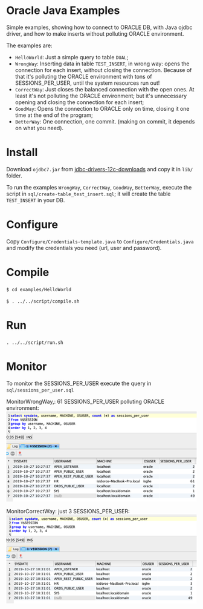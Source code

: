 # Oracle Java Examples

Simple examples, showing how to connect to ORACLE DB, with Java ojdbc driver, and how to make inserts without polluting ORACLE environment.

The examples are:
* `HelloWorld`:
Just a simple query to table `DUAL`;
* `WrongWay`:
Inserting data in table `TEST_INSERT`, in wrong way: opens the connection for each insert, without closing the connection. Because of that it's polluting the ORACLE environment with tons of SESSIONS_PER_USER, until the system resources run out!
* `CorrectWay`:
Just closes the balanced connection with the open ones. At least it's not polluting the ORACLE environment; but it's unnecessary opening and closing the connection for each insert;
* `GoodWay`:
Opens the connection to ORACLE only on time, closing it one time at the end of the program;
* `BetterWay`:
One connection, one commit. (making on commit, it depends on what you need).

# Install

Download `ojdbc7.jar` from [jdbc-drivers-12c-downloads](https://www.oracle.com/database/technologies/jdbc-drivers-12c-downloads.html) and copy it in `lib/` folder.

To run the examples `WrongWay`, `CorrectWay`, `GoodWay`, `BetterWay`, execute the script in `sql/create-table_test_insert.sql`; it will create the table `TEST_INSERT` in your DB.

# Configure

Copy `Configure/Credentials-template.java` to `Configure/Credentials.java` and modify the credentials you need (url, user and password).

# Compile

`$ cd examples/HelloWorld`

`$ . ../../script/compile.sh`

# Run
`. ../../script/run.sh`

# Monitor
To monitor the SESSIONS_PER_USER execute the query in `sql/sessions_per_user.sql`

MonitorWrongWay,: 61 SESSIONS_PER_USER polluting ORACLE environment:
![WrongWay](images/MonitorWrongWay.png "WrongWay")

MonitorCorrectWay: just 3 SESSIONS_PER_USER:
![WrongWay](images/MonitorCorrectWay.png "CorrectgWay")
